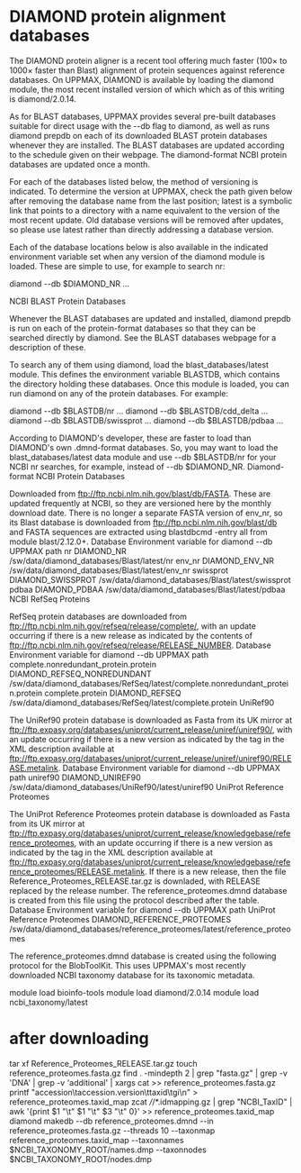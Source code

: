 # DIAMOND protein alignment databases

The DIAMOND protein aligner is a recent tool offering much faster (100× to 1000× faster than Blast) alignment of protein sequences against reference databases. On UPPMAX, DIAMOND is available by loading the diamond module, the most recent installed version of which which as of this writing is diamond/2.0.14.

As for BLAST databases, UPPMAX provides several pre-built databases suitable for direct usage with the --db flag to diamond, as well as runs diamond prepdb on each of its downloaded BLAST protein databases whenever they are installed. The BLAST databases are updated according to the schedule given on their webpage. The diamond-format NCBI protein databases are updated once a month.

For each of the databases listed below, the method of versioning is indicated. To determine the version at UPPMAX, check the path given below after removing the database name from the last position; latest is a symbolic link that points to a directory with a name equivalent to the version of the most recent update. Old database versions will be removed after updates, so please use latest rather than directly addressing a database version.

Each of the database locations below is also available in the indicated environment variable set when any version of the diamond module is loaded. These are simple to use, for example to search nr:

diamond --db $DIAMOND_NR ...

NCBI BLAST Protein Databases

Whenever the BLAST databases are updated and installed, diamond prepdb is run on each of the protein-format databases so that they can be searched directly by diamond. See the BLAST databases webpage for a description of these.

To search any of them using diamond, load the blast_databases/latest module. This defines the environment variable BLASTDB, which contains the directory holding these databases. Once this module is loaded, you can run diamond on any of the protein databases. For example:

diamond --db $BLASTDB/nr ...
diamond --db $BLASTDB/cdd_delta ...
diamond --db $BLASTDB/swissprot ...
diamond --db $BLASTDB/pdbaa ...

According to DIAMOND's developer, these are faster to load than DIAMOND's own .dmnd-format databases. So, you may want to load the blast_databases/latest data module and use --db $BLASTDB/nr for your NCBI nr searches, for example, instead of --db $DIAMOND_NR.
Diamond-format NCBI Protein Databases

Downloaded from ftp://ftp.ncbi.nlm.nih.gov/blast/db/FASTA. These are updated frequently at NCBI, so they are versioned here by the monthly download date. There is no longer a separate FASTA version of env_nr, so its Blast database is downloaded from ftp://ftp.ncbi.nlm.nih.gov/blast/db and FASTA sequences are extracted using blastdbcmd -entry all from module blast/2.12.0+.
Database  Environment variable for diamond --db  UPPMAX path
nr  DIAMOND_NR  /sw/data/diamond_databases/Blast/latest/nr
env_nr  DIAMOND_ENV_NR  /sw/data/diamond_databases/Blast/latest/env_nr
swissprot  DIAMOND_SWISSPROT  /sw/data/diamond_databases/Blast/latest/swissprot
pdbaa  DIAMOND_PDBAA  /sw/data/diamond_databases/Blast/latest/pdbaa
NCBI RefSeq Proteins

RefSeq protein databases are downloaded from ftp://ftp.ncbi.nlm.nih.gov/refseq/release/complete/, with an update occurring if there is a new release as indicated by the contents of ftp://ftp.ncbi.nlm.nih.gov/refseq/release/RELEASE_NUMBER.
Database  Environment variable for diamond --db  UPPMAX path
complete.nonredundant_protein.protein  DIAMOND_REFSEQ_NONREDUNDANT  /sw/data/diamond_databases/RefSeq/latest/complete.nonredundant_protein.protein
complete.protein  DIAMOND_REFSEQ  /sw/data/diamond_databases/RefSeq/latest/complete.protein
UniRef90

The UniRef90 protein database is downloaded as Fasta from its UK mirror at ftp://ftp.expasy.org/databases/uniprot/current_release/uniref/uniref90/, with an update occurring if there is a new version as indicated by the <version> tag in the XML description available at ftp://ftp.expasy.org/databases/uniprot/current_release/uniref/uniref90/RELEASE.metalink.
Database  Environment variable for diamond --db  UPPMAX path
uniref90  DIAMOND_UNIREF90  /sw/data/diamond_databases/UniRef90/latest/uniref90
UniProt Reference Proteomes

The UniProt Reference Proteomes protein database is downloaded as Fasta from its UK mirror at ftp://ftp.expasy.org/databases/uniprot/current_release/knowledgebase/reference_proteomes, with an update occurring if there is a new version as indicated by the <version> tag in the XML description available at ftp://ftp.expasy.org/databases/uniprot/current_release/knowledgebase/reference_proteomes/RELEASE.metalink. If there is a new release, then the file Reference_Proteomes_RELEASE.tar.gz is downladed, with RELEASE replaced by the release number. The reference_proteomes.dmnd database is created from this file using the protocol described after the table.
Database  Environment variable for diamond --db  UPPMAX path
UniProt Reference Proteomes  DIAMOND_REFERENCE_PROTEOMES  /sw/data/diamond_databases/reference_proteomes/latest/reference_proteomes

The reference_proteomes.dmnd database is created using the following protocol for the BlobToolKit. This uses UPPMAX's most recently downloaded NCBI taxonomy database for its taxonomic metadata.

module load bioinfo-tools
module load diamond/2.0.14
module load ncbi_taxonomy/latest

# after downloading

tar xf Reference_Proteomes_RELEASE.tar.gz
touch reference_proteomes.fasta.gz
find . -mindepth 2 | grep "fasta.gz" | grep -v 'DNA' | grep -v 'additional' | xargs cat >> reference_proteomes.fasta.gz
printf "accession\taccession.version\ttaxid\tgi\n" > reference_proteomes.taxid_map
zcat */*/*.idmapping.gz | grep "NCBI_TaxID" | awk '{print $1 "\t" $1 "\t" $3 "\t" 0}' >> reference_proteomes.taxid_map
diamond makedb --db reference_proteomes.dmnd --in reference_proteomes.fasta.gz --threads 10 --taxonmap reference_proteomes.taxid_map --taxonnames $NCBI_TAXONOMY_ROOT/names.dmp --taxonnodes $NCBI_TAXONOMY_ROOT/nodes.dmp
